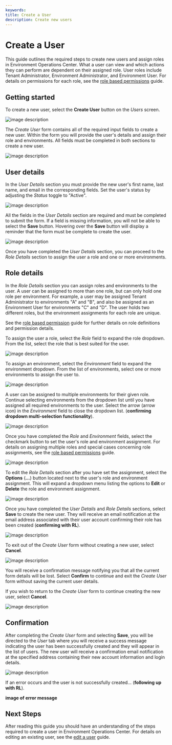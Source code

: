 ```yaml
---
keywords:
title: Create a User
description: Create new users
---
```

# Create a User

This guide outlines the required steps to create new users and assign roles in Environment Operations Center. What a user can view and which actions they can perform are dependent on their assigned role. User roles include Tenant Administrator, Environment Administrator, and Environment User. For details on permissions for each role, see the [role based permissions](../role-based-permission/role-based-permissions.md) guide.

## Getting started

To create a new user, select the **Create User** button on the *Users* screen.

![image description](images/create-button.png)

The *Create User* form contains all of the required input fields to create a new user. Within the form you will provide the user's details and assign their role and environments. All fields must be completed in both sections to create a new user.

![image description](images/create-user.png)

## User details

In the *User Details* section you must provide the new user's first name, last name, and email in the corresponding fields. Set the user's status by adjusting the *Status* toggle to "Active".

![image description](images/create-user-details.png)

All the fields in the *User Details* section are required and must be completed to submit the form. If a field is missing information, you will not be able to select the **Save** button. Hovering over the **Save** button will display a reminder that the form must be complete to create the user.

![image description](images/create-save-disabled.png)

Once you have completed the *User Details* section, you can proceed to the *Role Details* section to assign the user a role and one or more environments.

## Role details

In the *Role Details* section you can assign roles and environments to the user. A user can be assigned to more than one role, but can only hold one role per environment. For example, a user may be assigned Tenant Administrator to environments "A" and "B", and also be assigned as an Environment User for environments "C" and "D". The user holds two different roles, but the environment assignments for each role are unique. 

 See the [role based permission](../role-based-permission/role-based-permissions.md) guide for further details on role definitions and permission details.

To assign the user a role, select the *Role* field to expand the role dropdown. From the list, select the role that is best suited for the user.

![image description](images/create-role.png)

To assign an environment, select the *Environment* field to expand the environment dropdown. From the list of environments, select one or more environments to assign the user to.

![image description](images/create-env.png)

A user can be assigned to multiple environments for their given role. Continue selecting environments from the dropdown list until you have assigned all required environments to the user. Select the arrow (arrow icon) in the *Environment* field to close the dropdown list. (**confirming dropdown multi-selection functionality**).

![image description](images/create-multiple-envs.png)

Once you have completed the *Role* and *Environment* fields, select the checkmark button to set the user's role and environment assignment. For details on assigning multiple roles and special cases concerning role assignments, see the [role based permissions](../role-based-permission/role-based-permissions.md) guide.

![image description](images/create-select-checkmark.png)

To edit the *Role Details* section after you have set the assignment, select the **Options** (**...**) button located next to the user's role and environment assignment. This will expand a dropdown menu listing the options to **Edit** or **Delete** the role and environment assignment.

![image description](images/create-options.png)

Once you have completed the *User Details* and *Role Details* sections, select **Save** to create the new user. They will receive an email notification at the email address associated with their user account confirming their role has been created (**confirming with RL**).

![image description](images/create-save.png)

To exit out of the *Create User* form without creating a new user, select **Cancel**.

![image description](images/create-cancel.png)

You will receive a confirmation message notifying you that all the current form details will be lost. Select **Confirm** to continue and exit the *Create User* form without saving the current user details.

If you wish to return to the *Create User* form to continue creating the new user, select **Cancel**.

![image description](images/create-confirm-cancel.png)

## Confirmation

After completing the *Create User* form and selecting **Save**, you will be directed to the *User* tab where you will receive a success message indicating the user has been successfully created and they will appear in the list of users. The new user will receive a confirmation email notification at the specified address containing their new account information and login details.

![image description](images/create-success.png)

If an error occurs and the user is not successfully created... (**following up with RL**).

**image of error message**

## Next Steps

After reading this guide you should have an understanding of the steps required to create a user in Environment Operations Center. For details on editing an existing user, see the [edit a user](edit-user.md) guide.
